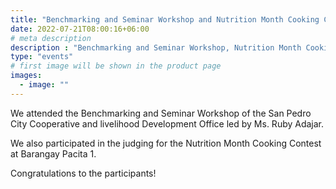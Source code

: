 ```yaml
---
title: "Benchmarking and Seminar Workshop and Nutrition Month Cooking Contest"
date: 2022-07-21T08:00:16+06:00
# meta description
description : "Benchmarking and Seminar Workshop, Nutrition Month Cooking Contest"
type: "events"
# first image will be shown in the product page
images:
  - image: ""
---
```



<!-- July 21, 2022 -->

<!-- City Agriculturist Engr. King Layola is at the  -->

We attended the Benchmarking and Seminar Workshop of the San Pedro City Cooperative and livelihood Development Office led by Ms. Ruby Adajar.

<!-- NiÑa Almoro is at Laiya, San Juan, Batangas. -->

<!-- Benchmarking and Seminar Workshop of the City Cooperative and livelihood Development Office. @vivi.viajevillegas Maraming salamat po 🙏🏼 Ma’am 

 at sa lahat po ng bumubuo ng (CSP - CDC) Officers. Mabuhay po kayo 🙏🏼 -->


We also participated in the judging for the Nutrition Month Cooking Contest at Barangay Pacita 1.

Congratulations to the participants! 